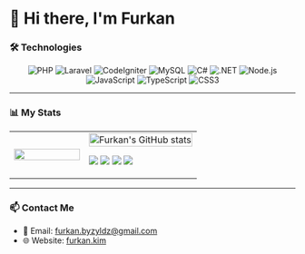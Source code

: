 # 👋 Hi there, I'm Furkan

### 🛠️ Technologies

<div align="center">

![PHP](https://img.shields.io/badge/PHP-777BB4?style=for-the-badge&logo=php&logoColor=white)
![Laravel](https://img.shields.io/badge/Laravel-FF2D20?style=for-the-badge&logo=laravel&logoColor=white)
![CodeIgniter](https://img.shields.io/badge/CodeIgniter-EF4223?style=for-the-badge&logo=codeigniter&logoColor=white)
![MySQL](https://img.shields.io/badge/MySQL-4479A1?style=for-the-badge&logo=mysql&logoColor=white)
![C#](https://img.shields.io/badge/C%23-239120?style=for-the-badge&logo=c-sharp&logoColor=white)
![.NET](https://img.shields.io/badge/.NET-512BD4?style=for-the-badge&logo=dotnet&logoColor=white)
![Node.js](https://img.shields.io/badge/Node.js-339933?style=for-the-badge&logo=nodedotjs&logoColor=white)
![JavaScript](https://img.shields.io/badge/JavaScript-F7DF1E?style=for-the-badge&logo=javascript&logoColor=black)
![TypeScript](https://img.shields.io/badge/TypeScript-007ACC?style=for-the-badge&logo=typescript&logoColor=white)
![CSS3](https://img.shields.io/badge/CSS3-1572B6?style=for-the-badge&logo=css3&logoColor=white)

</div>

---

### 📊 My Stats

<table>
<tr>
<td width="40%">
<img src="https://media.tenor.com/EbyOKpncujQAAAAi/john-travolta-tra-jt-transparent.gif" width="100%">
</td>
<td width="60%">

<img src="https://github-readme-stats.vercel.app/api?username=Shitric&show_icons=true&theme=vision-friendly-dark" width="100%" alt="Furkan's GitHub stats" />

![](https://img.shields.io/badge/👁️_Profile_Views-1K-2F80ED?style=for-the-badge)
![](https://img.shields.io/badge/🤝_Followers-100-30336b?style=for-the-badge)
![](https://img.shields.io/badge/⌛_Years-2-0D1117?style=for-the-badge)
![](https://img.shields.io/badge/📦_Repos-25-238636?style=for-the-badge)

</td>
</tr>
</table>

---

### 📫 Contact Me

- 📧 Email: furkan.byzyldz@gmail.com
- 🌐 Website: [furkan.kim](https://furkan.kim)